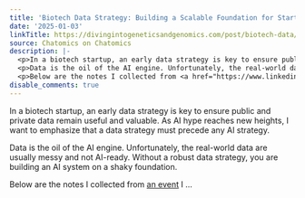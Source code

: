 ```yaml
---
title: 'Biotech Data Strategy: Building a Scalable Foundation for Startups'
date: '2025-01-03'
linkTitle: https://divingintogeneticsandgenomics.com/post/biotech-data/
source: Chatomics on Chatomics
description: |-
  <p>In a biotech startup, an early data strategy is key to ensure public and private data remain useful and valuable. As AI hype reaches new heights, I want to emphasize that a data strategy must precede any AI strategy.</p>
  <p>Data is the oil of the AI engine. Unfortunately, the real-world data are usually messy and not AI-ready. Without a robust data strategy, you are building an AI system on a shaky foundation.</p>
  <p>Below are the notes I collected from <a href="https://www.linkedin.com/posts/daniel-dacey_lifesciences-biotech-pharma-activity-7257457684776472576-6Jpb">an event</a> I ...
disable_comments: true
---
```

<p>In a biotech startup, an early data strategy is key to ensure public and private data remain useful and valuable. As AI hype reaches new heights, I want to emphasize that a data strategy must precede any AI strategy.</p>
<p>Data is the oil of the AI engine. Unfortunately, the real-world data are usually messy and not AI-ready. Without a robust data strategy, you are building an AI system on a shaky foundation.</p>
<p>Below are the notes I collected from <a href="https://www.linkedin.com/posts/daniel-dacey_lifesciences-biotech-pharma-activity-7257457684776472576-6Jpb">an event</a> I ...